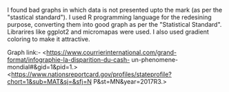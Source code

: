 I found bad graphs in which data is not presented upto the mark (as per the "stastical standard"). I used R programming language for the redesining purpose, converting them into good graph as per the "Statistical Standard".
Librarires like ggplot2 and micromapas were used. I also used gradient coloring to make it attractive.


Graph link:-
<https://www.courrierinternational.com/grand-format/infographie-la-disparition-du-cash- un-phenomene-mondial#&gid=1&pid=1.>
<https://www.nationsreportcard.gov/profiles/stateprofile?chort=1&sub=MAT&sj=&sfj=N P&st=MN&year=2017R3.>
